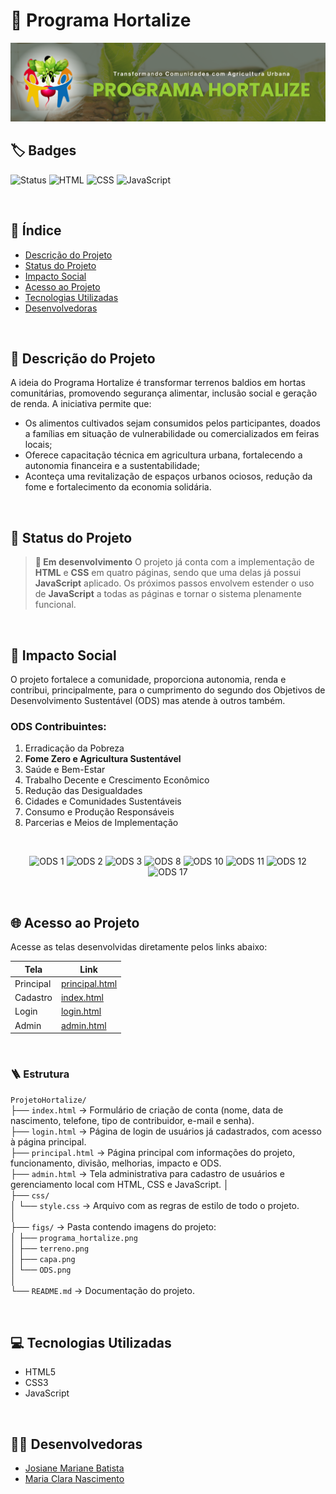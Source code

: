 # 🌱 Programa Hortalize

![Imagem de Capa](figs/capa.png) 

## 🏷️ Badges

![Status](https://img.shields.io/badge/status-em%20desenvolvimento-yellow)
![HTML](https://img.shields.io/badge/HTML-5-orange)
![CSS](https://img.shields.io/badge/CSS-3-blue)
![JavaScript](https://img.shields.io/badge/JavaScript-ES6-yellow)

<br>

## 📑 Índice

- [Descrição do Projeto](#descrição-do-projeto)
- [Status do Projeto](#status-do-projeto)
- [Impacto Social](#impacto-social)
- [Acesso ao Projeto](#acesso-ao-projeto)
- [Tecnologias Utilizadas](#tecnologias-utilizadas)
- [Desenvolvedoras](#desenvolvedoras)

<br>

## 📖 Descrição do Projeto

A ideia do Programa Hortalize é transformar terrenos baldios em hortas comunitárias, promovendo segurança alimentar, inclusão social e geração de renda. A iniciativa permite que:
  - Os alimentos cultivados sejam consumidos pelos participantes, doados a famílias em situação de vulnerabilidade ou comercializados em feiras locais;
  - Oferece capacitação técnica em agricultura urbana, fortalecendo a autonomia financeira e a sustentabilidade;
  - Aconteça uma revitalização de espaços urbanos ociosos, redução da fome e fortalecimento da economia solidária.
  
<br>

## 🚧 Status do Projeto

> **🚧 Em desenvolvimento**
O projeto já conta com a implementação de **HTML** e **CSS** em quatro páginas, sendo que uma delas já possui **JavaScript** aplicado.
Os próximos passos envolvem estender o uso de **JavaScript** a todas as páginas e tornar o sistema plenamente funcional.

<br>

## 🤝 Impacto Social

O projeto fortalece a comunidade, proporciona autonomia, renda e contribui, principalmente, para o cumprimento do segundo dos Objetivos de Desenvolvimento Sustentável (ODS) mas atende à outros também.

### ODS Contribuintes:
1. Erradicação da Pobreza
2. **Fome Zero e Agricultura Sustentável**
3. Saúde e Bem-Estar
8. Trabalho Decente e Crescimento Econômico
10. Redução das Desigualdades
11. Cidades e Comunidades Sustentáveis
12. Consumo e Produção Responsáveis
17. Parcerias e Meios de Implementação

<br>

<p align="center">
  <img src="https://brasil.un.org/profiles/undg_country/themes/custom/undg/images/SDGs/pt-br/SDG-1.svg" alt="ODS 1" width="70"/>
  <img src="https://brasil.un.org/profiles/undg_country/themes/custom/undg/images/SDGs/pt-br/SDG-2.svg" alt="ODS 2" width="70"/>
  <img src="https://brasil.un.org/profiles/undg_country/themes/custom/undg/images/SDGs/pt-br/SDG-3.svg" alt="ODS 3" width="70"/>
  <img src="https://brasil.un.org/profiles/undg_country/themes/custom/undg/images/SDGs/pt-br/SDG-8.svg" alt="ODS 8" width="70"/>
  <img src="https://brasil.un.org/profiles/undg_country/themes/custom/undg/images/SDGs/pt-br/SDG-10.svg" alt="ODS 10" width="70"/>
  <img src="https://brasil.un.org/profiles/undg_country/themes/custom/undg/images/SDGs/pt-br/SDG-11.svg" alt="ODS 11" width="70"/>
  <img src="https://brasil.un.org/profiles/undg_country/themes/custom/undg/images/SDGs/pt-br/SDG-12.svg" alt="ODS 12" width="70"/>
  <img src="https://brasil.un.org/profiles/undg_country/themes/custom/undg/images/SDGs/pt-br/SDG-17.svg" alt="ODS 17" width="70"/>
</p>

<br>

## 🌐 Acesso ao Projeto

Acesse as telas desenvolvidas diretamente pelos links abaixo:

| Tela        | Link                                 |
|-------------|--------------------------------------|
| Principal   | [principal.html](./inicial.html)     |
| Cadastro    | [index.html](./index.html)           |
| Login       | [login.html](./login.html)           |
| Admin       | [admin.html](./admin.html)           |


<br>

### 🪜 Estrutura 

`ProjetoHortalize/`  
├── `index.html` → Formulário de criação de conta (nome, data de nascimento, telefone, tipo de contribuidor, e-mail e senha).  
├── `login.html` → Página de login de usuários já cadastrados, com acesso à página principal.  
├── `principal.html` → Página principal com informações do projeto, funcionamento, divisão, melhorias, impacto e ODS.  
├── `admin.html` → Tela administrativa para cadastro de usuários e gerenciamento local com HTML, CSS e JavaScript.
│  
├── `css/`  
│ └── `style.css` → Arquivo com as regras de estilo de todo o projeto.  
│  
├── `figs/` → Pasta contendo imagens do projeto:  
│ ├── `programa_hortalize.png`  
│ ├── `terreno.png`  
│ ├── `capa.png`  
│ └── `ODS.png`  
│  
└── `README.md` → Documentação do projeto.  

<br>

## 💻 Tecnologias Utilizadas

- HTML5
- CSS3
- JavaScript

<br>

## 👩‍💻 Desenvolvedoras

- [Josiane Mariane Batista](https://josibatista.github.io/web-front-end/)
- [Maria Clara Nascimento](https://mariandj.github.io/Programa-o-Web-Front-End/)

<br>

